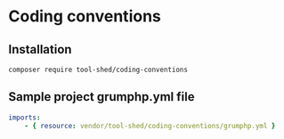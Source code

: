 # Coding conventions

## Installation
```shell script
composer require tool-shed/coding-conventions
```

## Sample project grumphp.yml file
```yaml
imports:
    - { resource: vendor/tool-shed/coding-conventions/grumphp.yml }
```